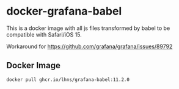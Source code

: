 # docker-grafana-babel

This is a docker image with all js files transformed by babel to be compatible with Safari/iOS 15.

Workaround for https://github.com/grafana/grafana/issues/89792

## Docker Image

```sh
docker pull ghcr.io/lhns/grafana-babel:11.2.0
```
